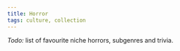 ```yaml
---
title: Horror
tags: culture, collection
---
```


*Todo:* list of favourite niche horrors, subgenres and
trivia.
